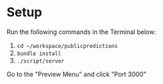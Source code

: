 # Setup

Run the following commands in the Terminal below:

1. `cd ~/workspace/publicpredictions`
2. `bundle install`
3. `./script/server`

Go to the "Preview Menu" and click "Port 3000"
